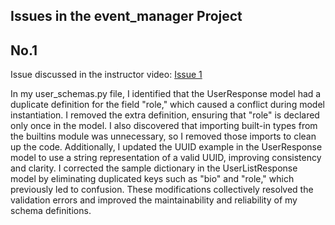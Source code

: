 ## Issues in the event_manager Project

## No.1
Issue discussed in the instructor video:
[Issue 1](https://github.com/achutha25/event_manager/tree/1-openapi-docs-page-login-and-register-example-data-mismatch#)

In my user_schemas.py file, I identified that the UserResponse model had a duplicate definition for the field "role," which caused a conflict during model instantiation. I removed the extra definition, ensuring that "role" is declared only once in the model. I also discovered that importing built-in types from the builtins module was unnecessary, so I removed those imports to clean up the code. Additionally, I updated the UUID example in the UserResponse model to use a string representation of a valid UUID, improving consistency and clarity. I corrected the sample dictionary in the UserListResponse model by eliminating duplicated keys such as "bio" and "role," which previously led to confusion. These modifications collectively resolved the validation errors and improved the maintainability and reliability of my schema definitions.
